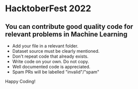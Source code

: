 # HacktoberFest 2022

You can contribute good quality code for relevant problems in Machine Learning
----------------------------

* Add your file in a relevant folder.
* Dataset source must be clearly mentioned.
* Don't repeat code that already exists.
* Write code on your own. Do not copy.
* Well documented code is appreciated.
* Spam PRs will be labelled "invalid"/"spam"

Happy Coding!
